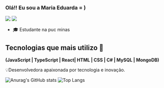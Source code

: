 ### Olá!! Eu sou a Maria Eduarda = )
  <a href = "mariaeduarda.reis0414@gmail.com"><img src="https://img.shields.io/badge/-Gmail-%23333?style=for-the-badge&logo=gmail&logoColor=white" target="_blank"></a>
 <a href="https://www.linkedin.com/in/maria-eduarda-dos-reis-2a73a1238" target="_blank"><img src="https://img.shields.io/badge/-LinkedIn-%230077B5?style=for-the-badge&logo=linkedin&logoColor=white" target="_blank"></a> 
<ul>

  <li>🎓 Estudante na puc minas</li>
</ul>


## Tecnologias que mais utilizo 🚀

<p> <strong>(JavaScript | TypeScript | React| HTML | CSS | C# | MySQL | 
MongoDB)</strong></p>



<p>💡Desenvolvedora apaixonada por tecnologia e inovação.</p>


![Anurag's GitHub stats](https://github-readme-stats.vercel.app/api?username=MariaEduardadr&show_icons=true&theme=dracula)
![Top Langs](https://github-readme-stats.vercel.app/api/top-langs/??username=MariaEduardadr&show_icons=true&theme=dracula)

